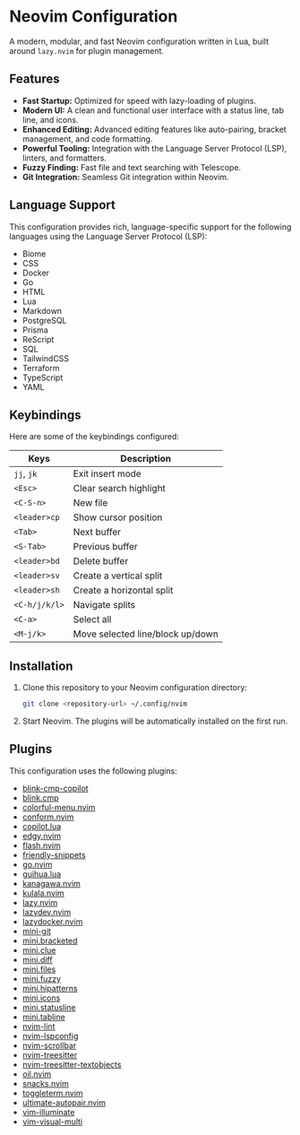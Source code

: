 # Neovim Configuration

A modern, modular, and fast Neovim configuration written in Lua, built around `lazy.nvim` for plugin management.

## Features

*   **Fast Startup:** Optimized for speed with lazy-loading of plugins.
*   **Modern UI:** A clean and functional user interface with a status line, tab line, and icons.
*   **Enhanced Editing:** Advanced editing features like auto-pairing, bracket management, and code formatting.
*   **Powerful Tooling:** Integration with the Language Server Protocol (LSP), linters, and formatters.
*   **Fuzzy Finding:** Fast file and text searching with Telescope.
*   **Git Integration:** Seamless Git integration within Neovim.

## Language Support

This configuration provides rich, language-specific support for the following languages using the Language Server Protocol (LSP):

*   Biome
*   CSS
*   Docker
*   Go
*   HTML
*   Lua
*   Markdown
*   PostgreSQL
*   Prisma
*   ReScript
*   SQL
*   TailwindCSS
*   Terraform
*   TypeScript
*   YAML

## Keybindings

Here are some of the keybindings configured:

| Keys          | Description                               |
| ------------- | ----------------------------------------- |
| `jj`, `jk`    | Exit insert mode                          |
| `<Esc>`       | Clear search highlight                    |
| `<C-S-n>`     | New file                                  |
| `<leader>cp`  | Show cursor position                      |
| `<Tab>`       | Next buffer                               |
| `<S-Tab>`     | Previous buffer                           |
| `<leader>bd`  | Delete buffer                             |
| `<leader>sv`  | Create a vertical split                   |
| `<leader>sh`  | Create a horizontal split                 |
| `<C-h/j/k/l>` | Navigate splits                           |
| `<C-a>`       | Select all                                |
| `<M-j/k>`     | Move selected line/block up/down          |

## Installation

1.  Clone this repository to your Neovim configuration directory:
    ```bash
    git clone <repository-url> ~/.config/nvim
    ```
2.  Start Neovim. The plugins will be automatically installed on the first run.

## Plugins

This configuration uses the following plugins:

*   [blink-cmp-copilot](https://github.com/blink-contrib/blink-cmp-copilot)
*   [blink.cmp](https://github.com/blink-contrib/blink.cmp)
*   [colorful-menu.nvim](https://github.com/emanuelduss/colorful-menu.nvim)
*   [conform.nvim](https://github.com/stevearc/conform.nvim)
*   [copilot.lua](https://github.com/zbirenbaum/copilot.lua)
*   [edgy.nvim](https://github.com/folke/edgy.nvim)
*   [flash.nvim](https://github.com/folke/flash.nvim)
*   [friendly-snippets](https://github.com/rafamadriz/friendly-snippets)
*   [go.nvim](https://github.com/ray-x/go.nvim)
*   [guihua.lua](https://github.com/ray-x/guihua.lua)
*   [kanagawa.nvim](https://github.com/rebelot/kanagawa.nvim)
*   [kulala.nvim](https://github.com/mistweaverco/kulala.nvim)
*   [lazy.nvim](https://github.com/folke/lazy.nvim)
*   [lazydev.nvim](https://github.com/folke/lazydev.nvim)
*   [lazydocker.nvim](https://github.com/Seanstoppable/lazydocker.nvim)
*   [mini-git](https://github.com/echasnovski/mini-git)
*   [mini.bracketed](https://github.com/echasnovski/mini.bracketed)
*   [mini.clue](https://github.com/echasnovski/mini.clue)
*   [mini.diff](https://github.com/echasnovski/mini.diff)
*   [mini.files](https://github.com/echasnovski/mini.files)
*   [mini.fuzzy](https://github.com/echasnovski/mini.fuzzy)
*   [mini.hipatterns](https://github.com/echasnovski/mini.hipatterns)
*   [mini.icons](https://github.com/echasnovski/mini.icons)
*   [mini.statusline](https://github.com/echasnovski/mini.statusline)
*   [mini.tabline](https://github.com/echasnovski/mini.tabline)
*   [nvim-lint](https://github.com/mfussenegger/nvim-lint)
*   [nvim-lspconfig](https://github.com/neovim/nvim-lspconfig)
*   [nvim-scrollbar](https://github.com/petertriho/nvim-scrollbar)
*   [nvim-treesitter](https://github.com/nvim-treesitter/nvim-treesitter)
*   [nvim-treesitter-textobjects](https://github.com/nvim-treesitter/nvim-treesitter-textobjects)
*   [oil.nvim](https://github.com/stevearc/oil.nvim)
*   [snacks.nvim](https://github.com/mrded/snacks.nvim)
*   [toggleterm.nvim](https://github.com/akinsho/toggleterm.nvim)
*   [ultimate-autopair.nvim](https://github.com/altermo/ultimate-autopair.nvim)
*   [vim-illuminate](https://github.com/RRethy/vim-illuminate)
*   [vim-visual-multi](https://github.com/mg979/vim-visual-multi)
